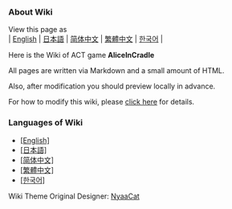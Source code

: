 ### About Wiki

View this page as<br>
| [English](README) | [日本語](README_ja) | [简体中文](README_zh-hans) | [繁體中文](README_zh-hant) | [한국어](README_ko) |

Here is the Wiki of ACT game <b>AliceInCradle</b>

All pages are written via Markdown and a small amount of HTML.

Also, after modification you should preview locally in advance.

For how to modify this wiki, please [click here](contribution/contribute.md) for details.

### Languages of Wiki

- [[English]](wiki/en/)
- [[日本語]](wiki/ja/)
- [[简体中文]](wiki/zh-hans/)
- [[繁體中文]](wiki/zh-hant/)
- [[한국어]](wiki/ko/)

Wiki Theme Original Designer: [NyaaCat](https://github.com/nyaacat)
